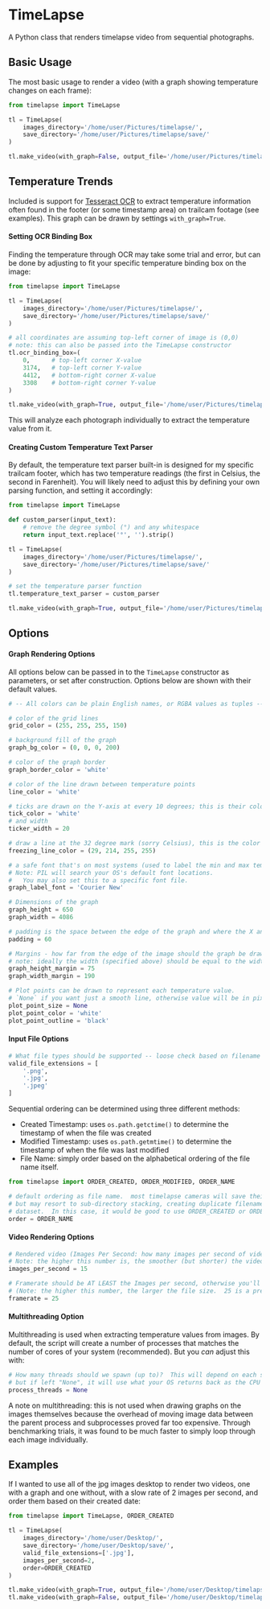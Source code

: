 # TimeLapse
A Python class that renders timelapse video from sequential photographs.

## Basic Usage

The most basic usage to render a video (with a graph showing temperature changes on each frame):
```python
from timelapse import TimeLapse

tl = TimeLapse(
    images_directory='/home/user/Pictures/timelapse/',
    save_directory='/home/user/Pictures/timelapse/save/'
)

tl.make_video(with_graph=False, output_file='/home/user/Pictures/timelapse/save/timelapse.mp4')
```

## Temperature Trends

Included is support for [Tesseract OCR](https://github.com/tesseract-ocr/tesseract) to extract temperature information often found in the footer (or some timestamp area) on trailcam footage (see examples).  This graph can be drawn by settings `with_graph=True`.

#### Setting OCR Binding Box
Finding the temperature through OCR may take some trial and error, but can be done by adjusting to fit your specific temperature binding box on the image:
```python
from timelapse import TimeLapse

tl = TimeLapse(
    images_directory='/home/user/Pictures/timelapse/',
    save_directory='/home/user/Pictures/timelapse/save/'
)

# all coordinates are assuming top-left corner of image is (0,0)
# note: this can also be passed into the TimeLapse constructor
tl.ocr_binding_box=(
    0,      # top-left corner X-value
    3174,   # top-left corner Y-value
    4412,   # bottom-right corner X-value
    3308    # bottom-right corner Y-value
)

tl.make_video(with_graph=True, output_file='/home/user/Pictures/timelapse/save/timelapse.mp4')
```
This will analyze each photograph individually to extract the temperature value from it.  

#### Creating Custom Temperature Text Parser
By default, the temperature text parser built-in is designed for my specific trailcam footer, which has two temperature readings (the first in Celsius, the second in Farenheit).  You will likely need to adjust this by defining your own parsing function, and setting it accordingly:
```python
from timelapse import TimeLapse

def custom_parser(input_text):
    # remove the degree symbol (°) and any whitespace
    return input_text.replace('°', '').strip()

tl = TimeLapse(
    images_directory='/home/user/Pictures/timelapse/',
    save_directory='/home/user/Pictures/timelapse/save/'
)

# set the temperature parser function
tl.temperature_text_parser = custom_parser

tl.make_video(with_graph=True, output_file='/home/user/Pictures/timelapse/save/timelapse.mp4')
```

## Options

#### Graph Rendering Options

All options below can be passed in to the `TimeLapse` constructor as parameters, or set after construction.
Options below are shown with their default values.
```python
# -- All colors can be plain English names, or RGBA values as tuples --

# color of the grid lines
grid_color = (255, 255, 255, 150)

# background fill of the graph
graph_bg_color = (0, 0, 0, 200)

# color of the graph border
graph_border_color = 'white'

# color of the line drawn between temperature points
line_color = 'white'

# ticks are drawn on the Y-axis at every 10 degrees; this is their color:
tick_color = 'white'
# and width
ticker_width = 20

# draw a line at the 32 degree mark (sorry Celsius), this is the color for that line:
freezing_line_color = (29, 214, 255, 255)

# a safe font that's on most systems (used to label the min and max temperatures on the Y-axis):
# Note: PIL will search your OS's default font locations.  
#   You may also set this to a specific font file.
graph_label_font = 'Courier New'

# Dimensions of the graph
graph_height = 650
graph_width = 4086

# padding is the space between the edge of the graph and where the X and Y axis are drawn
padding = 60

# Margins - how far from the edge of the image should the graph be drawn
# note: ideally the width (specified above) should be equal to the width of the image minus 2 x the margin (so it's centered evenly)
graph_height_margin = 75
graph_width_margin = 190

# Plot points can be drawn to represent each temperature value.
# `None` if you want just a smooth line, otherwise value will be in pixels
plot_point_size = None
plot_point_color = 'white'
plot_point_outline = 'black'
```

#### Input File Options

```python
# What file types should be supported -- loose check based on filename (should all be lowercase)
valid_file_extensions = [
    '.png',
    '.jpg',
    '.jpeg'
]
```

Sequential ordering can be determined using three different methods:
* Created Timestamp: uses `os.path.getctime()` to determine the timestamp of when the file was created
* Modified Timestamp: uses `os.path.getmtime()` to determine the timestamp of when the file was last modified
* File Name: simply order based on the alphabetical ordering of the file name itself.

```python
from timelapse import ORDER_CREATED, ORDER_MODIFIED, ORDER_NAME

# default ordering as file name.  most timelapse cameras will save their images in this way,
# but may resort to sub-directory stacking, creating duplicate filenames when looking at the entire
# dataset.  In this case, it would be good to use ORDER_CREATED or ORDER_MODIFIED.
order = ORDER_NAME
```

#### Video Rendering Options

```python
# Rendered video (Images Per Second: how many images per second of video)
# Note: the higher this number is, the smoother (but shorter) the video will be
images_per_second = 15

# Framerate should be AT LEAST the Images per second, otherwise you'll start loosing images
# (Note: the higher this number, the larger the file size.  25 is a pretty smooth value)
framerate = 25
```

#### Multithreading Option
Multithreading is used when extracting temperature values from images.  By default, the script will create a number of processes that matches the number of cores of your system (recommended).
But you _can_ adjust this with:

```python
# How many threads should we spawn (up to)?  This will depend on each system,
# but if left "None", it will use what your OS returns back as the CPU count
process_threads = None
```
A note on multithreading: this is not used when drawing graphs on the images themselves because the overhead of moving image data between the parent process and subprocesses proved far too expensive.  Through benchmarking trials, it was found to be much faster to simply loop through each image individually.

## Examples

If I wanted to use all of the jpg images desktop to render two videos, one with a graph and one without, with a slow rate of 2 images per second, and order them based on their created date:
```python
from timelapse import TimeLapse, ORDER_CREATED

tl = TimeLapse(
    images_directory='/home/user/Desktop/',
    save_directory='/home/user/Desktop/save/',
    valid_file_extensions=['.jpg'],
    images_per_second=2,
    order=ORDER_CREATED
)

tl.make_video(with_graph=True, output_file='/home/user/Desktop/timelapse_with_graph.mp4')
tl.make_video(with_graph=False, output_file='/home/user/Desktop/timelapse_without_graph.mp4')
```